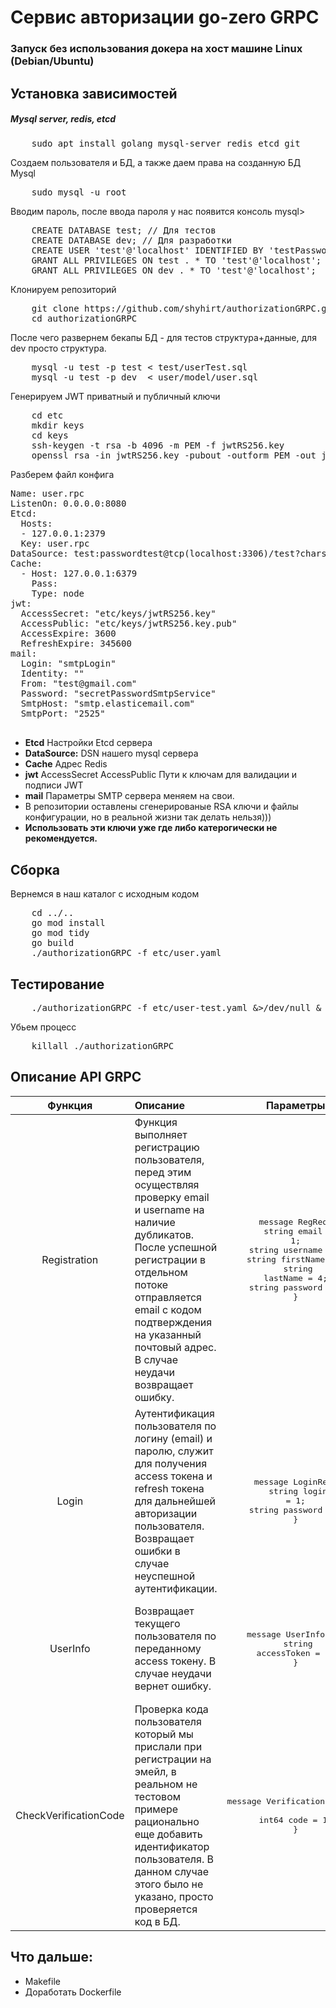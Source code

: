 # Сервис авторизации go-zero GRPC 
### Запуск без использования докера на хост машине Linux (Debian/Ubuntu)

## Установка зависимостей
#####  Mysql server, redis, etcd
<pre>
    sudo apt install golang mysql-server redis etcd git
</pre>
Создаем пользователя и БД, а также даем права на созданную БД Mysql
<pre>
    sudo mysql -u root
</pre>
Вводим пароль, после ввода пароля у нас появится консоль mysql>
<pre>
    CREATE DATABASE test; // Для тестов
    CREATE DATABASE dev; // Для разработки
    CREATE USER 'test'@'localhost' IDENTIFIED BY 'testPassword';
    GRANT ALL PRIVILEGES ON test . * TO 'test'@'localhost';
    GRANT ALL PRIVILEGES ON dev . * TO 'test'@'localhost';
</pre>
Клонируем репозиторий
<pre>
    git clone https://github.com/shyhirt/authorizationGRPC.git
    cd authorizationGRPC
</pre>

После чего развернем бекапы БД - для тестов структура+данные, для dev просто структура.
<pre>
    mysql -u test -p test < test/userTest.sql
    mysql -u test -p dev  < user/model/user.sql
</pre>
Генерируем JWT приватный и публичный ключи 
<pre>
    cd etc
    mkdir keys
    cd keys
    ssh-keygen -t rsa -b 4096 -m PEM -f jwtRS256.key
    openssl rsa -in jwtRS256.key -pubout -outform PEM -out jwtRS256.key.pub
</pre>

Разберем файл конфига

<pre>
Name: user.rpc
ListenOn: 0.0.0.0:8080
Etcd:
  Hosts:
  - 127.0.0.1:2379
  Key: user.rpc
DataSource: test:passwordtest@tcp(localhost:3306)/test?charset=utf8mb4&parseTime=true
Cache:
  - Host: 127.0.0.1:6379
    Pass:
    Type: node
jwt:
  AccessSecret: "etc/keys/jwtRS256.key"
  AccessPublic: "etc/keys/jwtRS256.key.pub"
  AccessExpire: 3600
  RefreshExpire: 345600
mail:
  Login: "smtpLogin"
  Identity: ""
  From: "test@gmail.com"
  Password: "secretPasswordSmtpService"
  SmtpHost: "smtp.elasticemail.com"
  SmtpPort: "2525"

</pre>
 - <b>Etcd</b> Настройки Etcd сервера
 - <b>DataSource:</b> DSN нашего mysql сервера
 - <b>Cache</b> Адрес Redis
 - <b>jwt</b> AccessSecret AccessPublic Пути к ключам для валидации и подписи JWT
 - <b>mail</b> Параметры SMTP сервера меняем на свои.
 - В репозитории оставлены сгенерированые RSA ключи и файлы конфигурации, но в реальной жизни так делать нельзя)))
 - <b>Использовать эти ключи уже где либо катерогически не рекомендуется.</b>

## Сборка
Вернемся в наш каталог с исходным кодом 
<pre>
    cd ../..
    go mod install
    go mod tidy
    go build 
    ./authorizationGRPC -f etc/user.yaml
</pre>

## Тестирование
<pre>
    ./authorizationGRPC -f etc/user-test.yaml &>/dev/null & cd test | go test ./test/...
</pre>

Убьем процесс
<pre>
    killall ./authorizationGRPC
</pre>

## Описание API GRPC


|            Функция            | Описание                                                                                                                                                                                                                                                                          |  Параметры  |                        Возвращает                    |
|:-----------------------------:|:----------------------------------------------------------------------------------------------------------------------------------------------------------------------------------------------------------------------------------------------------------------------------------|:-----------:|:----------------------------------------------------:|
|         Registration          | Функция выполняет регистрацию пользователя, перед этим осуществляя проверку email и username на наличие дубликатов. После успешной регистрации в отдельном потоке отправляется  email с кодом подтверждения на указанный почтовый адрес. <br> В случае неудачи возвращает ошибку. | <pre>message RegReq{<br>  string email = 1;<br>  string username = 2;<br>  string firstName = 3;<br>  string lastName = 4;<br>  string password = 5;<br>}<br></pre> | <pre>message RegResp{<br>  int64 id = 1;<br>}</pre>  |
|Login| Аутентификация пользователя по логину (email) и паролю, служит для получения access токена и refresh токена для дальнейшей авторизации пользователя. Возвращает ошибки в случае неуспешной аутентификации.                                                                        |<pre>message LoginReq{<br>  string login = 1;<br>  string password = 2;<br>}</pre>|<pre>message LoginResp{<br>  string accessToken = 1;<br>  string refresh = 2;<br>}<br></pre>|
|UserInfo| Возвращает текущего пользователя по переданному  access токену. В случае неудачи вернет ошибку.| <pre>message UserInfoReq{<br>  string accessToken = 1;<br>}</pre>|<pre>message UserInfoResp{<br>  int64 id = 1;<br>  string email = 2;<br>  string username = 3;<br>  string firstName = 4;<br>  string lastName = 5;<br>}</pre>|
|CheckVerificationCode| Проверка кода пользователя который мы прислали при регистрации на эмейл, в реальном не тестовом примере рационально еще добавить идентификатор пользователя. В данном случае этого было не указано, просто проверяется код в БД.| <pre>message VerificationCodeReq{<br>  int64 code = 1;<br>}<br></pre>| <pre><br>message VerificationCodeResp{<br>  bool result = 1;<br>}</pre>|

## Что дальше:
 - Makefile
 - Доработать Dockerfile